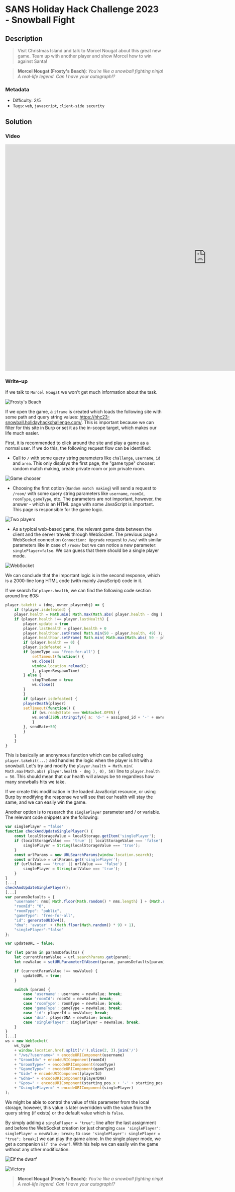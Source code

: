 # SANS Holiday Hack Challenge 2023 - Snowball Fight

## Description

> Visit Christmas Island and talk to Morcel Nougat about this great new game. Team up with another player and show Morcel how to win against Santa!

> **Morcel Nougat (Frosty's Beach)**:
*You're like a snowball fighting ninja! A real-life legend. Can I have your autograph!?*

### Metadata

- Difficulty: 2/5
- Tags: `web`, `javascript`, `client-side security`

## Solution

### Video

<iframe width="1280" height="720" src="https://youtu.be/LtHHYrNxOEw?t=46" title="SANS Holiday Hack Challenge 2023 - Snowball Fight" frameborder="0" allow="accelerometer; autoplay; clipboard-write; encrypted-media; gyroscope; picture-in-picture; web-share" referrerpolicy="strict-origin-when-cross-origin" allowfullscreen></iframe>

### Write-up

If we talk to `Morcel Nougat` we won't get much information about the task.

![Frosty's Beach](media/frostys-beach.png)

If we open the game, a `iframe` is created which loads the following site with some path and query string values: <https://hhc23-snowball.holidayhackchallenge.com/>. This is important because we can filter for this site in Burp or set it as the in-scope target, which makes our life much easier.

First, it is recommended to click around the site and play a game as a normal user. If we do this, the following request flow can be identified:
- Call to `/` with some query string parameters like `challenge`, `username`, `id` and `area`. This only displays the first page, the "game type" chooser: random match making, create private room or join private room.

![Game chooser](media/game-chooser.png)

- Choosing the first option (`Random match making`) will send a request to `/room/` with some query string parameters like `username`, `roomId`, `roomType`, `gameType`, etc. The parameters are not important, however, the answer - which is an HTML page with some JavaScript is important. This page is responsible for the game logic.

![Two players](media/two-players.png)

- As a typical web-based game, the relevant game data between the client and the server travels through WebSocket. The previous page a WebSocket connection `Connection: Upgrade` request to `/ws/` with similar parameters like in case of `/room/` but we can notice a new parameter: `singlePlayer=false`. We can guess that there should be a single player mode.

![WebSocket](media/websocket.png)

We can conclude that the important logic is in the second response, which is a 2000-line long HTML code (with mainly JavaScript) code in it.

If we search for `player.health`, we can find the following code section around line 608:

```javascript
player.takehit = (dmg, owner_playerobj) => {
    if (!player.isdefeated) {
    player.health = Math.min( Math.max(Math.abs( player.health - dmg ), 0), 50)
    if (player.health !== player.lastHealth) {
        player.update = true
        player.lastHealth = player.health + 0
        player.healthbar.setFrame( Math.min(50 - player.health, 49) );
        player.healthbar.setFrame( Math.min( Math.max(Math.abs( 50 - player.health ), 0), 49) )
        if (player.health == 0) {
        player.isdefeated = 1
        if (gameType === 'free-for-all') {
            setTimeout(function() {
            ws.close()
            window.location.reload();
            }, playerRespawnTime)
        } else {
            stopTheGame = true
            ws.close()
        }
        }
        if (player.isdefeated) {
        playerDeath(player)
        setTimeout(function() {
            if (ws.readyState === WebSocket.OPEN) {
            ws.send(JSON.stringify({ a: 'd-' + assigned_id + '-' + owner_playerobj.assigned_id, i: playerId})); 
            }
        }, sendRate+50)
        }
    }
    }
}
```

This is basically an anonymous function which can be called using `player.takehit(...)` and handles the logic when the player is hit with a snowball. Let's try and modify the `player.health = Math.min( Math.max(Math.abs( player.health - dmg ), 0), 50)` line to `player.health = 50`. This should mean that our health will always be `50` regardless how many snowballs hits we take.

If we create this modification in the loaded JavaScript resource, or using Burp by modifying the response we will see that our health will stay the same, and we can easily win the game.

Another option is to research the `singlePlayer` parameter and / or variable. The relevant code snippets are the following:

```javascript
var singlePlayer = "false"
function checkAndUpdateSinglePlayer() {
    const localStorageValue = localStorage.getItem('singlePlayer');
    if (localStorageValue === 'true' || localStorageValue === 'false') {
        singlePlayer = String(localStorageValue === 'true');
    }
    const urlParams = new URLSearchParams(window.location.search);
    const urlValue = urlParams.get('singlePlayer');
    if (urlValue === 'true' || urlValue === 'false') {
        singlePlayer = String(urlValue === 'true');
    }
}
[...]
checkAndUpdateSinglePlayer();
[...]
var paramsDefaults = {
    "username": nms[ Math.floor(Math.random() * nms.length) ] + (Math.random() + 1).toString(36).substring(10),
    "roomId": "0",
    "roomType": "public",
    "gameType": 'free-for-all',
    "id": generateUUIDv4(),
    "dna": 'avatar' + (Math.floor(Math.random() * 9) + 1),
    "singlePlayer":"false"
};

var updateURL = false;

for (let param in paramsDefaults) {
    let currentParamValue = url.searchParams.get(param);
    let newValue = setURLParameterIfAbsent(param, paramsDefaults[param]);

    if (currentParamValue !== newValue) {
        updateURL = true;
    }

    switch (param) {
        case 'username': username = newValue; break;
        case 'roomId': roomId = newValue; break;
        case 'roomType': roomType = newValue; break;
        case 'gameType': gameType = newValue; break;
        case 'id': playerId = newValue; break;
        case 'dna': playerDNA = newValue; break;
        case 'singlePlayer': singlePlayer = newValue; break;
    }
}
[...]
ws = new WebSocket(
    ws_type 
    + window.location.href.split('/').slice(2, 3).join('/')
    + "/ws/?username=" + encodeURIComponent(username)
    + "&roomId=" + encodeURIComponent(roomId)
    + "&roomType=" + encodeURIComponent(roomType)
    + "&gameType=" + encodeURIComponent(gameType)
    + "&id=" + encodeURIComponent(playerId)
    + "&dna=" + encodeURIComponent(playerDNA)
    + "&pos=" + encodeURIComponent(starting_pos.x + '-' + starting_pos.y)
    + "&singlePlayer=" + encodeURIComponent(singlePlayer)
);
```

We might be able to control the value of this parameter from the local storage, however, this value is later overridden with the value from the query string (if exists) or the default value which is `false`.

By simply adding a `singlePlayer = "true";` line after the last assignment and before the WebSocket creation (or just changing `case 'singlePlayer': singlePlayer = newValue; break;` to `case 'singlePlayer': singlePlayer = "true"; break;`) we can play the game alone. In the single player mode, we get a companion `Elf the dwarf`. With his help we can easily win the game without any other modification.

![Elf the dwarf](media/elf-the-dwarf.png)

![Victory](media/victory.png)

> **Morcel Nougat (Frosty's Beach)**:
*You're like a snowball fighting ninja! A real-life legend. Can I have your autograph!?*